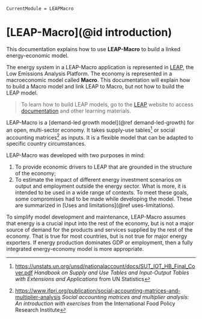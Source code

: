 ```@meta
CurrentModule = LEAPMacro
```

# [LEAP-Macro](@id introduction)
This documentation explains how to use **LEAP-Macro** to build a linked energy-economic model.

The energy system in a LEAP-Macro application is represented in [LEAP](https://leap.sei.org/), the Low Emissions Analysis Platform. The economy is represented in a macroeconomic model called **Macro**. This documentation will explain how to build a Macro model and link LEAP to Macro, but not how to build the LEAP model.

> To learn how to build LEAP models, go to the [LEAP](https://leap.sei.org/) website to access [documentation](https://leap.sei.org/help/leap.htm#t=Concepts%2FIntroduction.htm) and other learning materials.

LEAP-Macro is a [demand-led growth model](@ref demand-led-growth) for an open, multi-sector economy. It takes supply-use tables[^1] or social accounting matrices[^2] as inputs. It is a flexible model that can be adapted to specific country circumstances.

LEAP-Macro was developed with two purposes in mind:
1. To provide economic drivers to LEAP that are grounded in the structure of the economy;
2. To estimate the impact of different energy investment scenarios on output and employment outside the energy sector.
What is more, it is intended to be used in a wide range of contexts. To meet these goals, some compromises had to be made while developing the model. These are summarized in [Uses and limitations](@ref uses-limitations).

To simplify model development and maintenance, LEAP-Macro assumes that energy is a crucial input into the rest of the economy, but is not a major source of demand for the products and services supplied by the rest of the economy. That is true for most countries, but is not true for major energy exporters. If energy production dominates GDP or employment, then a fully integrated energy-economy model is more appropriate.

[^1]: <https://unstats.un.org/unsd/nationalaccount/docs/SUT_IOT_HB_Final_Cover.pdf> _Handbook on Supply and Use Tables and Input-Output Tables with Extensions and Applications_ from UN Statistics
[^2]: <https://www.ifpri.org/publication/social-accounting-matrices-and-multiplier-analysis> _Social accounting matrices and multiplier analysis: An introduction with exercises_ from the International Food Policy Research Institute

